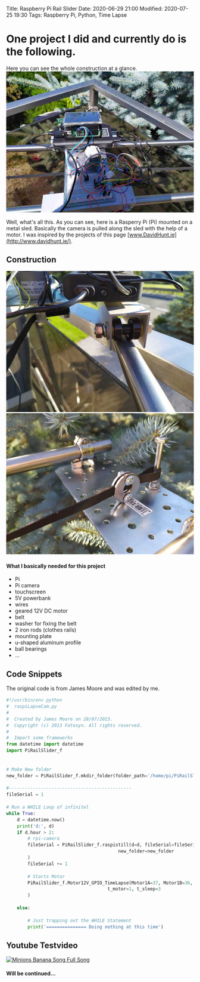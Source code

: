 Title: Raspberry Pi Rail Slider
Date: 2020-06-29 21:00
Modified: 2020-07-25 19:30
Tags: Raspberry Pi, Python, Time Lapse

# One project I did and currently do is the following.
Here you can see the whole construction at a glance.
![Photo](/images/PIRailSlider/IMG_20200712_115919_compressed.jpg)

Well, what's all this. As you can see, here is a Rasperry Pi (Pi) mounted on a metal sled. 
Basically the camera is pulled along the sled with the help of a motor. I was inspired by the projects of this page [www.DavidHunt.ie](http://www.davidhunt.ie/).

## Construction
![Photo](/images/PIRailSlider/IMG_20200709_191035_resize.jpg)
![Photo](/images/PIRailSlider/IMG_20200709_191045_resize.jpg)

#### What I basically needed for this project
* Pi
* Pi camera
* touchscreen
* 5V powerbank
* wires
* geared 12V DC motor
* belt
* washer for fixing the belt
* 2 iron rods (clothes rails)
* mounting plate
* u-shaped aluminum profile
* ball bearings
* ...

## Code Snippets
The original code is from James Moore and was edited by me. 
```python
#!/usr/bin/env python
#  raspiLapseCam.py
#
#  Created by James Moore on 28/07/2013.
#  Copyright (c) 2013 Fotosyn. All rights reserved.
#
#  Import some frameworks
from datetime import datetime
import PiRailSlider_f


# Make New folder
new_folder = PiRailSlider_f.mkdir_folder(folder_path='/home/pi/PiRailSlider/LapsePiTouch/Lapse')

#----------------------------------------------
fileSerial = 1

# Run a WHILE Loop of infinitel
while True:
    d = datetime.now()
    print('d:', d)
    if d.hour > 2:
        # rpi-camera
        fileSerial = PiRailSlider_f.raspistill(d=d, fileSerial=fileSerial,
                                          new_folder=new_folder
        )
        fileSerial += 1

        # Starts Motor
        PiRailSlider_f.Motor12V_GPIO_TimeLapse(Motor1A=37, Motor1B=36, Motor1E=33,
                                      t_motor=1, t_sleep=3
        )

    else:

        # Just trapping out the WHILE Statement
        print('=============== Doing nothing at this time')
```
## Youtube Testvideo
[![Minions Banana Song Full Song](http://img.youtube.com/vi/-9EHdp1ynUU/0.jpg)](https://www.youtube.com/watch?v=-9EHdp1ynUU)



#### Will be continued...



